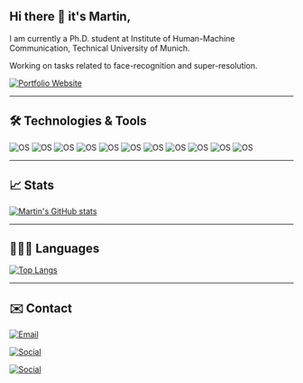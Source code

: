 ## Hi there 👋 it's Martin,

I am currently a Ph.D. student at Institute of Human-Machine Communication, 
Technical University of Munich. 

Working on tasks related to face-recognition and super-resolution.

[![Portfolio Website](https://img.shields.io/badge/Website-https://martinknoche.net/-14CDAB?style=for-the-badge&logo=appveyor)](https://martinknoche.net/)

---

## 🛠 Technologies & Tools
![OS](https://img.shields.io/badge/OS-MacOS-14CCDB?style=for-the-badge&logo=appveyor)
![OS](https://img.shields.io/badge/Code-Python-14CCDB?style=for-the-badge&logo=appveyor)
![OS](https://img.shields.io/badge/Platform-Tensorflow2-14CCDB?style=for-the-badge&logo=appveyor)
![OS](https://img.shields.io/badge/IDE-VSCode-14CCDB?style=for-the-badge&logo=appveyor)
![OS](https://img.shields.io/badge/Codestyle-Black-14CCDB?style=for-the-badge&logo=appveyor)
![OS](https://img.shields.io/badge/Language-German-14CCDB?style=for-the-badge&logo=appveyor)
![OS](https://img.shields.io/badge/Language-English-14CCDB?style=for-the-badge&logo=appveyor)
![OS](https://img.shields.io/badge/VCS-Git-14CCDB?style=for-the-badge&logo=appveyor)
![OS](https://img.shields.io/badge/Graphics-AdobeIllustrator-14CCDB?style=for-the-badge&logo=appveyor)
![OS](https://img.shields.io/badge/Writing-LaTex-14CCDB?style=for-the-badge&logo=appveyor)
![OS](https://img.shields.io/badge/Shell-zsh-14CCDB?style=for-the-badge&logo=appveyor)

---

## 📈 Stats
[![Martin's GitHub stats](https://github-readme-stats.vercel.app/api?username=Martlgap&hide=prs&count_private=true&show_icons=true&theme=dark&custom_title&icon_color=ffffff)](https://github.com/Martlgap/Martlgap)

---

## 🧑🏼‍💻 Languages
[![Top Langs](https://github-readme-stats.vercel.app/api/top-langs/?username=Martlgap&show_icons=true&theme=dark)](https://github.com/anuraghazra/github-readme-stats)

---

## ✉️ Contact
[![Email](https://img.shields.io/badge/Email-work@martinknoche.net-640D0A?style=for-the-badge&logo=appveyor)](mailto:work@martinknoche.net)

[![Social](https://img.shields.io/badge/Social-LinkedIn-640D0A?style=for-the-badge&logo=appveyor)](https://www.linkedin.com/in/martinknoche)

[![Social](https://img.shields.io/badge/Social-Xing-640D0A?style=for-the-badge&logo=appveyor)](https://www.xing.com/profile/Martin_Knoche7/)

